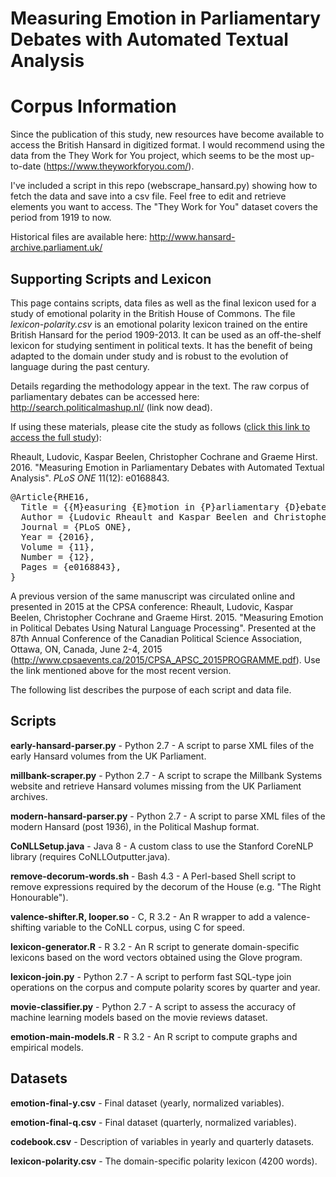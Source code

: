 <h1>Measuring Emotion in Parliamentary Debates with Automated Textual Analysis</h1>

<h1>Corpus Information</h1>

Since the publication of this study, new resources have become available to access the British Hansard in digitized format. I would recommend using the data from the They Work for You project, which seems to be the most up-to-date (https://www.theyworkforyou.com/).

I've included a script in this repo (webscrape_hansard.py) showing how to fetch the data and save into a csv file. Feel free to edit and retrieve elements you want to access. The "They Work for You" dataset covers the period from 1919 to now. 

Historical files are available here: http://www.hansard-archive.parliament.uk/ 

<h2>Supporting Scripts and Lexicon</h2>

This page contains scripts, data files as well as the final lexicon used for a study of emotional polarity in the British House of Commons.  The file <i>lexicon-polarity.csv</i> is an emotional polarity lexicon trained on the entire British Hansard for the period 1909-2013.  It can be used as an off-the-shelf lexicon for studying sentiment in political texts.  It has the benefit of being adapted to the domain under study and is robust to the evolution of language during the past century.  

Details regarding the methodology appear in the text.  The raw corpus of parliamentary debates can be accessed here: http://search.politicalmashup.nl/ (link now dead).

If using these materials, please cite the study as follows (<a href="http://journals.plos.org/plosone/article?id=10.1371/journal.pone.0168843" target="_blank">click this link to access the full study</a>):

Rheault, Ludovic, Kaspar Beelen, Christopher Cochrane and Graeme Hirst.  2016.  "Measuring Emotion in Parliamentary Debates with Automated Textual Analysis".  <i>PLoS ONE</i> 11(12): e0168843. 

<pre>
@Article{RHE16,
  Title = {{M}easuring {E}motion in {P}arliamentary {D}ebates with {A}utomated {T}extual {A}nalysis},
  Author = {Ludovic Rheault and Kaspar Beelen and Christopher Cochrane and Graeme Hirst},
  Journal = {PLoS ONE},
  Year = {2016},
  Volume = {11},
  Number = {12},
  Pages = {e0168843},
}
</pre>

A previous version of the same manuscript was circulated online and presented in 2015 at the CPSA conference: Rheault, Ludovic, Kaspar Beelen, Christopher Cochrane and Graeme Hirst.  2015.  "Measuring Emotion in Political Debates Using Natural Language Processing".  Presented at the 87th Annual Conference of the Canadian Political Science Association, Ottawa, ON, Canada, June 2-4, 2015 (http://www.cpsaevents.ca/2015/CPSA_APSC_2015PROGRAMME.pdf).  Use the link mentioned above for the most recent version.  

The following list describes the purpose of each script and data file.

<h2>Scripts</h2>

<b>early-hansard-parser.py</b> - Python 2.7 - A script to parse XML files of the early Hansard volumes from the UK Parliament.

<b>millbank-scraper.py</b> - Python 2.7 - A script to scrape the Millbank Systems website and retrieve Hansard volumes missing from the UK Parliament archives.

<b>modern-hansard-parser.py</b> - Python 2.7 - A script to parse XML files of the modern Hansard (post 1936), in the Political Mashup format.

<b>CoNLLSetup.java</b> - Java 8 - A custom class to use the Stanford CoreNLP library (requires CoNLLOutputter.java).

<b>remove-decorum-words.sh</b> - Bash 4.3 - A Perl-based Shell script to remove expressions required by the decorum of the House (e.g. "The Right Honourable"). 

<b>valence-shifter.R, looper.so</b> - C, R 3.2 - An R wrapper to add a valence-shifting variable to the CoNLL corpus, using C for speed.

<b>lexicon-generator.R</b> - R 3.2 - An R script to generate domain-specific lexicons based on the word vectors obtained using the Glove program.

<b>lexicon-join.py</b> - Python 2.7 - A script to perform fast SQL-type join operations on the corpus and compute polarity scores by quarter and year. 

<b>movie-classifier.py</b> - Python 2.7 - A script to assess the accuracy of machine learning models based on the movie reviews dataset. 

<b>emotion-main-models.R</b> - R 3.2 - An R script to compute graphs and empirical models.

<h2>Datasets</h2>

<b>emotion-final-y.csv</b> - Final dataset (yearly, normalized variables). 

<b>emotion-final-q.csv</b> - Final dataset (quarterly, normalized variables). 

<b>codebook.csv</b> - Description of variables in yearly and quarterly datasets. 

<b>lexicon-polarity.csv</b> - The domain-specific polarity lexicon (4200 words).
